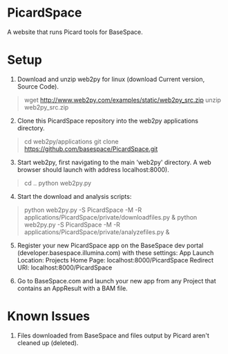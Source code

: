 PicardSpace
===========

A website that runs Picard tools for BaseSpace.


Setup
=====
1. Download and unzip web2py for linux (download Current version, Source Code).
>wget http://www.web2py.com/examples/static/web2py_src.zip
>unzip web2py_src.zip

2. Clone this PicardSpace repository into the web2py applications directory.
>cd web2py/applications
>git clone https://github.com/basespace/PicardSpace.git

3. Start web2py, first navigating to the main 'web2py' directory. A web browser should launch with address localhost:8000).
>cd ..
>python web2py.py

4. Start the download and analysis scripts:
>python web2py.py -S PicardSpace -M -R applications/PicardSpace/private/downloadfiles.py &
>python web2py.py -S PicardSpace -M -R applications/PicardSpace/private/analyzefiles.py &

5. Register your new PicardSpace app on the BaseSpace dev portal (developer.basespace.illumina.com) with these settings:
App Launch Location: Projects
Home Page: localhost:8000/PicardSpace
Redirect URI: localhost:8000/PicardSpace

6. Go to BaseSpace.com and launch your new app from any Project that contains an AppResult with a BAM file.


Known Issues
============
1. Files downloaded from BaseSpace and files output by Picard aren't cleaned up (deleted).
